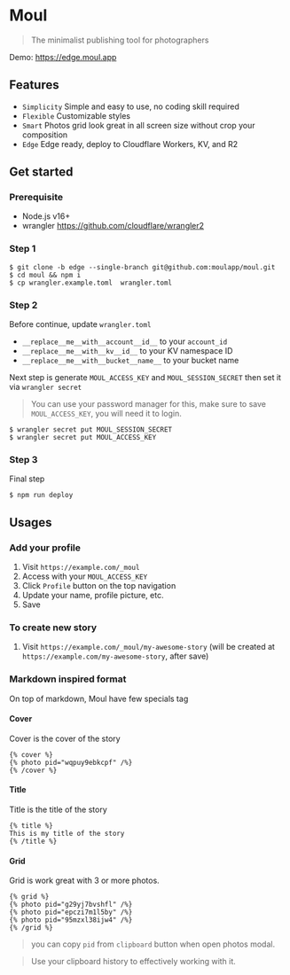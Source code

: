 # Moul

> The minimalist publishing tool for photographers

Demo: https://edge.moul.app

## Features

- `Simplicity` Simple and easy to use, no coding skill required
- `Flexible` Customizable styles
- `Smart` Photos grid look great in all screen size without crop your composition
- `Edge` Edge ready, deploy to Cloudflare Workers, KV, and R2

## Get started

### Prerequisite

- Node.js v16+
- wrangler https://github.com/cloudflare/wrangler2

### Step 1

```
$ git clone -b edge --single-branch git@github.com:moulapp/moul.git
$ cd moul && npm i
$ cp wrangler.example.toml  wrangler.toml
```

### Step 2

Before continue, update `wrangler.toml`

- `__replace__me__with__account__id__` to your `account_id`
- `__replace__me__with__kv__id__` to your KV namespace ID
- `__replace__me__with__bucket__name__` to your bucket name

Next step is generate `MOUL_ACCESS_KEY` and `MOUL_SESSION_SECRET` then set it via `wrangler secret`

> You can use your password manager for this, make sure to save `MOUL_ACCESS_KEY`, you will need it to login.

```
$ wrangler secret put MOUL_SESSION_SECRET
$ wrangler secret put MOUL_ACCESS_KEY
```

### Step 3

Final step

```
$ npm run deploy
```

## Usages

### Add your profile

1. Visit `https://example.com/_moul`
2. Access with your `MOUL_ACCESS_KEY`
3. Click `Profile` button on the top navigation
4. Update your name, profile picture, etc.
5. Save

### To create new story

1. Visit `https://example.com/_moul/my-awesome-story` (will be created at `https://example.com/my-awesome-story`, after save)

### Markdown inspired format

On top of markdown, Moul have few specials tag

#### Cover

Cover is the cover of the story

```
{% cover %}
{% photo pid="wqpuy9ebkcpf" /%}
{% /cover %}
```

#### Title

Title is the title of the story

```
{% title %}
This is my title of the story
{% /title %}
```

#### Grid

Grid is work great with 3 or more photos.

```
{% grid %}
{% photo pid="g29yj7bvshfl" /%}
{% photo pid="epczi7m1l5by" /%}
{% photo pid="95mzxl38ijw4" /%}
{% /grid %}
```

> you can copy `pid` from `clipboard` button when open photos modal.

> Use your clipboard history to effectively working with it.
